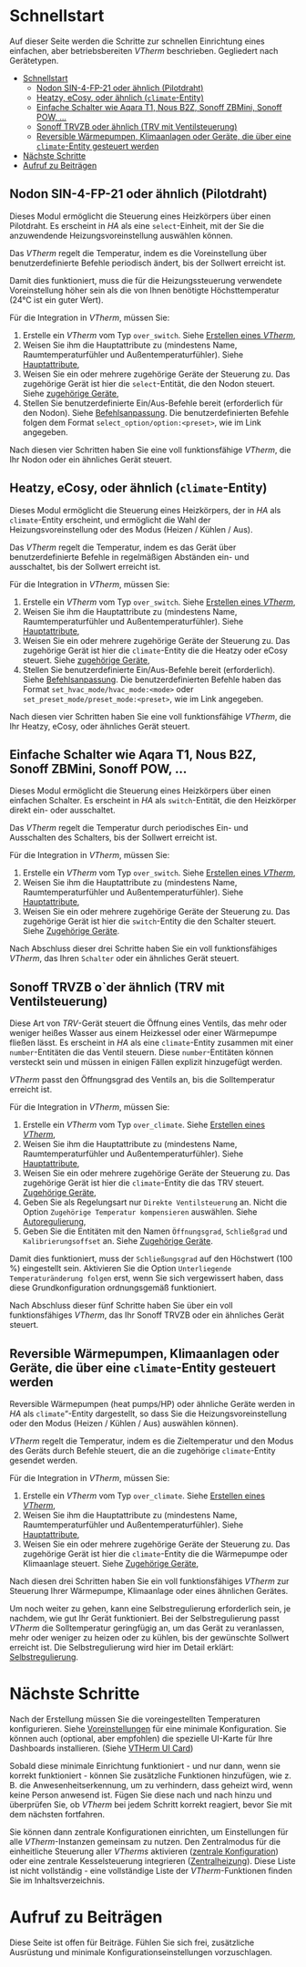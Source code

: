 # Schnellstart

Auf dieser Seite werden die Schritte zur schnellen Einrichtung eines einfachen, aber betriebsbereiten _VTherm_ beschrieben. Gegliedert nach Gerätetypen.

- [Schnellstart](#quick-start)
  - [Nodon SIN-4-FP-21 oder ähnlich (Pilotdraht)](#nodon-sin-4-fp-21-or-similar-pilot-wire)
  - [Heatzy, eCosy, oder ähnlich (`climate`-Entity)](#heatzy-ecosy-or-similar-climate-entity)
  - [Einfache Schalter wie Aqara T1, Nous B2Z, Sonoff ZBMini, Sonoff POW, ...](#simple-switch-such-as-aqara-t1-nous-b2z-sonoff-zbmini-sonoff-pow-)
  - [Sonoff TRVZB oder ähnlich (TRV mit Ventilsteuerung)](#sonoff-trvzb-or-similar-trv-with-valve-control)
  - [Reversible Wärmepumpen, Klimaanlagen oder Geräte, die über eine `climate`-Entity gesteuert werden](#reversible-hp-units-air-conditioning-or-devices-controlled-via-a-climate-entity)
- [Nächste Schritte](#next-steps)
- [Aufruf zu Beiträgen](#call-for-contributions)

## Nodon SIN-4-FP-21 oder ähnlich (Pilotdraht)

Dieses Modul ermöglicht die Steuerung eines Heizkörpers über einen Pilotdraht. Es erscheint in _HA_ als eine `select`-Einheit, mit der Sie die anzuwendende Heizungsvoreinstellung auswählen können.

Das _VTherm_ regelt die Temperatur, indem es die Voreinstellung über benutzerdefinierte Befehle periodisch ändert, bis der Sollwert erreicht ist.

Damit dies funktioniert, muss die für die Heizungssteuerung verwendete Voreinstellung höher sein als die von Ihnen benötigte Höchsttemperatur (24°C ist ein guter Wert).

Für die Integration in _VTherm_, müssen Sie:
1. Erstelle ein _VTherm_ vom Typ `over_switch`. Siehe [Erstellen eines _VTherm_](creation.md),
2. Weisen Sie ihm die Hauptattribute zu (mindestens Name, Raumtemperaturfühler und Außentemperaturfühler). Siehe [Hauptattribute](base-attributes.md),
3. Weisen Sie ein oder mehrere zugehörige Geräte der Steuerung zu. Das zugehörige Gerät ist hier die `select`-Entität, die den Nodon steuert. Siehe [zugehörige Geräte](over-switch.md),
4. Stellen Sie benutzerdefinierte Ein/Aus-Befehle bereit (erforderlich für den Nodon). Siehe [Befehlsanpassung](over-switch.md#command-customization). Die benutzerdefinierten Befehle folgen dem Format `select_option/option:<preset>`, wie im Link angegeben.

Nach diesen vier Schritten haben Sie eine voll funktionsfähige _VTherm_, die Ihr Nodon oder ein ähnliches Gerät steuert.

## Heatzy, eCosy, oder ähnlich (`climate`-Entity)

Dieses Modul ermöglicht die Steuerung eines Heizkörpers, der in _HA_ als `climate`-Entity erscheint, und ermöglicht die Wahl der Heizungsvoreinstellung oder des Modus (Heizen / Kühlen / Aus).

Das _VTherm_ regelt die Temperatur, indem es das Gerät über benutzerdefinierte Befehle in regelmäßigen Abständen ein- und ausschaltet, bis der Sollwert erreicht ist.

Für die Integration in _VTherm_, müssen Sie:
1. Erstelle ein _VTherm_ vom Typ `over_switch`. Siehe [Erstellen eines _VTherm_](creation.md),
2. Weisen Sie ihm die Hauptattribute zu (mindestens Name, Raumtemperaturfühler und Außentemperaturfühler). Siehe [Hauptattribute](base-attributes.md),
3. Weisen Sie ein oder mehrere zugehörige Geräte der Steuerung zu. Das zugehörige Gerät ist hier die `climate`-Entity die die Heatzy oder eCosy steuert. Siehe [zugehörige Geräte](over-switch.md),
4. Stellen Sie benutzerdefinierte Ein/Aus-Befehle bereit (erforderlich). Siehe [Befehlsanpassung](over-switch.md#command-customization). Die benutzerdefinierten Befehle haben das Format `set_hvac_mode/hvac_mode:<mode>` oder `set_preset_mode/preset_mode:<preset>`, wie im Link angegeben.

Nach diesen vier Schritten haben Sie eine voll funktionsfähige _VTherm_, die Ihr Heatzy, eCosy, oder ähnliches Gerät steuert.

## Einfache Schalter wie Aqara T1, Nous B2Z, Sonoff ZBMini, Sonoff POW, ...

Dieses Modul ermöglicht die Steuerung eines Heizkörpers über einen einfachen Schalter. Es erscheint in _HA_ als `switch`-Entität, die den Heizkörper direkt ein- oder ausschaltet.

Das _VTherm_ regelt die Temperatur durch periodisches Ein- und Ausschalten des Schalters, bis der Sollwert erreicht ist.

Für die Integration in _VTherm_, müssen Sie:
1. Erstelle ein _VTherm_ vom Typ `over_switch`. Siehe [Erstellen eines _VTherm_](creation.md),
2. Weisen Sie ihm die Hauptattribute zu (mindestens Name, Raumtemperaturfühler und Außentemperaturfühler). Siehe [Hauptattribute](base-attributes.md),
3. Weisen Sie ein oder mehrere zugehörige Geräte der Steuerung zu. Das zugehörige Gerät ist hier die `switch`-Entity die den Schalter steuert. Siehe [Zugehörige Geräte](over-switch.md).

Nach Abschluss dieser drei Schritte haben Sie ein voll funktionsfähiges _VTherm_, das Ihren `Schalter` oder ein ähnliches Gerät steuert.

## Sonoff TRVZB o`der ähnlich (TRV mit Ventilsteuerung)

Diese Art von _TRV_-Gerät steuert die Öffnung eines Ventils, das mehr oder weniger heißes Wasser aus einem Heizkessel oder einer Wärmepumpe fließen lässt. Es erscheint in _HA_ als eine `climate`-Entity zusammen mit einer `number`-Entitäten die das Ventil steuern. Diese `number`-Entitäten können versteckt sein und müssen in einigen Fällen explizit hinzugefügt werden.

_VTherm_ passt den Öffnungsgrad des Ventils an, bis die Solltemperatur erreicht ist.

Für die Integration in _VTherm_, müssen Sie:
1. Erstelle ein _VTherm_ vom Typ `over_climate`. Siehe [Erstellen eines _VTherm_](creation.md),
2. Weisen Sie ihm die Hauptattribute zu (mindestens Name, Raumtemperaturfühler und Außentemperaturfühler). Siehe [Hauptattribute](base-attributes.md),
3. Weisen Sie ein oder mehrere zugehörige Geräte der Steuerung zu. Das zugehörige Gerät ist hier die `climate`-Entity die das TRV steuert. [Zugehörige Geräte](over-climate.md),
4. Geben Sie als Regelungsart nur `Direkte Ventilsteuerung` an. Nicht die Option `Zugehörige Temperatur kompensieren` auswählen. Siehe [Autoregulierung](over-climate.md#auto-regulation),
5. Geben Sie die Entitäten mit den Namen `Öffnungsgrad`, `Schließgrad` und `Kalibrierungsoffset` an. Siehe [Zugehörige Geräte](over-switch.md).

Damit dies funktioniert, muss der `Schließungsgrad` auf den Höchstwert (100 %) eingestellt sein. Aktivieren Sie die Option `Unterliegende Temperaturänderung folgen` erst, wenn Sie sich vergewissert haben, dass diese Grundkonfiguration ordnungsgemäß funktioniert.

Nach Abschluss dieser fünf Schritte haben Sie über ein voll funktionsfähiges _VTherm_, das Ihr Sonoff TRVZB oder ein ähnliches Gerät steuert.

## Reversible Wärmepumpen, Klimaanlagen oder Geräte, die über eine `climate`-Entity gesteuert werden

Reversible Wärmepumpen (heat pumps/HP) oder ähnliche Geräte werden in _HA_ als `climate`“-Entity dargestellt, so dass Sie die Heizungsvoreinstellung oder den Modus (Heizen / Kühlen / Aus) auswählen können).

_VTherm_ regelt die Temperatur, indem es die Zieltemperatur und den Modus des Geräts durch Befehle steuert, die an die zugehörige `climate`-Entity gesendet werden.

Für die Integration in _VTherm_, müssen Sie:
1. Erstelle ein _VTherm_ vom Typ `over_climate`. Siehe [Erstellen eines _VTherm_](creation.md),
2. Weisen Sie ihm die Hauptattribute zu (mindestens Name, Raumtemperaturfühler und Außentemperaturfühler). Siehe [Hauptattribute](base-attributes.md),
3. Weisen Sie ein oder mehrere zugehörige Geräte der Steuerung zu. Das zugehörige Gerät ist hier die `climate`-Entity  die die Wärmepumpe oder Klimaanlage steuert. Siehe [Zugehörige Geräte](over-climate.md),

Nach diesen drei Schritten haben Sie ein voll funktionsfähiges _VTherm_ zur Steuerung Ihrer Wärmepumpe, Klimaanlage oder eines ähnlichen Gerätes.

Um noch weiter zu gehen, kann eine Selbstregulierung erforderlich sein, je nachdem, wie gut Ihr Gerät funktioniert. Bei der Selbstregulierung passt _VTherm_ die Solltemperatur geringfügig an, um das Gerät zu veranlassen, mehr oder weniger zu heizen oder zu kühlen, bis der gewünschte Sollwert erreicht ist. Die Selbstregulierung wird hier im Detail erklärt: [Selbstregulierung](self-regulation.md).

# Nächste Schritte

Nach der Erstellung müssen Sie die voreingestellten Temperaturen konfigurieren. Siehe [Voreinstellungen](feature-presets.md) für eine minimale Konfiguration.
Sie können auch (optional, aber empfohlen) die spezielle UI-Karte für Ihre Dashboards installieren. (Siehe [VTHerm UI Card](https://github.com/jmcollin78/versatile-thermostat-ui-card))

Sobald diese minimale Einrichtung funktioniert - und nur dann, wenn sie korrekt funktioniert - können Sie zusätzliche Funktionen hinzufügen, wie z. B. die Anwesenheitserkennung, um zu verhindern, dass geheizt wird, wenn keine Person anwesend ist. Fügen Sie diese nach und nach hinzu und überprüfen Sie, ob _VTherm_ bei jedem Schritt korrekt reagiert, bevor Sie mit dem nächsten fortfahren.

Sie können dann zentrale Konfigurationen einrichten, um Einstellungen für alle _VTherm_-Instanzen gemeinsam zu nutzen. Den Zentralmodus für die einheitliche Steuerung aller _VTherms_ aktivieren ([zentrale Konfiguration](feature-central-mode.md)) oder eine zentrale Kesselsteuerung integrieren ([Zentralheizung](feature-central-boiler.md)). Diese Liste ist nicht vollständig - eine vollständige Liste der _VTherm_-Funktionen finden Sie im Inhaltsverzeichnis.

# Aufruf zu Beiträgen

Diese Seite ist offen für Beiträge. Fühlen Sie sich frei, zusätzliche Ausrüstung und minimale Konfigurationseinstellungen vorzuschlagen.
